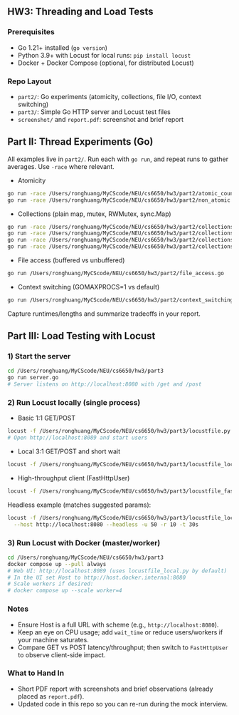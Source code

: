 ## HW3: Threading and Load Tests

### Prerequisites
- Go 1.21+ installed (`go version`)
- Python 3.9+ with Locust for local runs: `pip install locust`
- Docker + Docker Compose (optional, for distributed Locust)

### Repo Layout
- `part2/`: Go experiments (atomicity, collections, file I/O, context switching)
- `part3/`: Simple Go HTTP server and Locust test files
- `screenshot/` and `report.pdf`: screenshot and brief report

## Part II: Thread Experiments (Go)
All examples live in `part2/`. Run each with `go run`, and repeat runs to gather averages. Use `-race` where relevant.

- Atomicity
```bash
go run -race /Users/ronghuang/MyCScode/NEU/cs6650/hw3/part2/atomic_counter.go
go run -race /Users/ronghuang/MyCScode/NEU/cs6650/hw3/part2/non_atomic.go
```

- Collections (plain map, mutex, RWMutex, sync.Map)
```bash
go run -race /Users/ronghuang/MyCScode/NEU/cs6650/hw3/part2/collections_plain.go
go run -race /Users/ronghuang/MyCScode/NEU/cs6650/hw3/part2/collections_mutex.go
go run -race /Users/ronghuang/MyCScode/NEU/cs6650/hw3/part2/collections_rwmutex.go
go run -race /Users/ronghuang/MyCScode/NEU/cs6650/hw3/part2/collections_syncmap.go
```

- File access (buffered vs unbuffered)
```bash
go run /Users/ronghuang/MyCScode/NEU/cs6650/hw3/part2/file_access.go
```

- Context switching (GOMAXPROCS=1 vs default)
```bash
go run /Users/ronghuang/MyCScode/NEU/cs6650/hw3/part2/context_switching.go
```

Capture runtimes/lengths and summarize tradeoffs in your report.

## Part III: Load Testing with Locust
### 1) Start the server
```bash
cd /Users/ronghuang/MyCScode/NEU/cs6650/hw3/part3
go run server.go
# Server listens on http://localhost:8080 with /get and /post
```

### 2) Run Locust locally (single process)
- Basic 1:1 GET/POST
```bash
locust -f /Users/ronghuang/MyCScode/NEU/cs6650/hw3/part3/locustfile.py --host http://localhost:8080
# Open http://localhost:8089 and start users
```

- Local 3:1 GET/POST and short wait
```bash
locust -f /Users/ronghuang/MyCScode/NEU/cs6650/hw3/part3/locustfile_local.py --host http://localhost:8080
```

- High-throughput client (FastHttpUser)
```bash
locust -f /Users/ronghuang/MyCScode/NEU/cs6650/hw3/part3/locustfile_fast.py --host http://localhost:8080
```

Headless example (matches suggested params):
```bash
locust -f /Users/ronghuang/MyCScode/NEU/cs6650/hw3/part3/locustfile_local.py \
  --host http://localhost:8080 --headless -u 50 -r 10 -t 30s
```

### 3) Run Locust with Docker (master/worker)
```bash
cd /Users/ronghuang/MyCScode/NEU/cs6650/hw3/part3
docker compose up --pull always
# Web UI: http://localhost:8089 (uses locustfile_local.py by default)
# In the UI set Host to http://host.docker.internal:8080
# Scale workers if desired:
# docker compose up --scale worker=4
```

### Notes
- Ensure Host is a full URL with scheme (e.g., `http://localhost:8080`).
- Keep an eye on CPU usage; add `wait_time` or reduce users/workers if your machine saturates.
- Compare GET vs POST latency/throughput; then switch to `FastHttpUser` to observe client-side impact.

### What to Hand In
- Short PDF report with screenshots and brief observations (already placed as `report.pdf`).
- Updated code in this repo so you can re-run during the mock interview. 